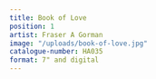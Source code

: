 ```yaml
---
title: Book of Love
position: 1
artist: Fraser A Gorman
image: "/uploads/book-of-love.jpg"
catalogue-number: HA035
format: 7" and digital
---
```


